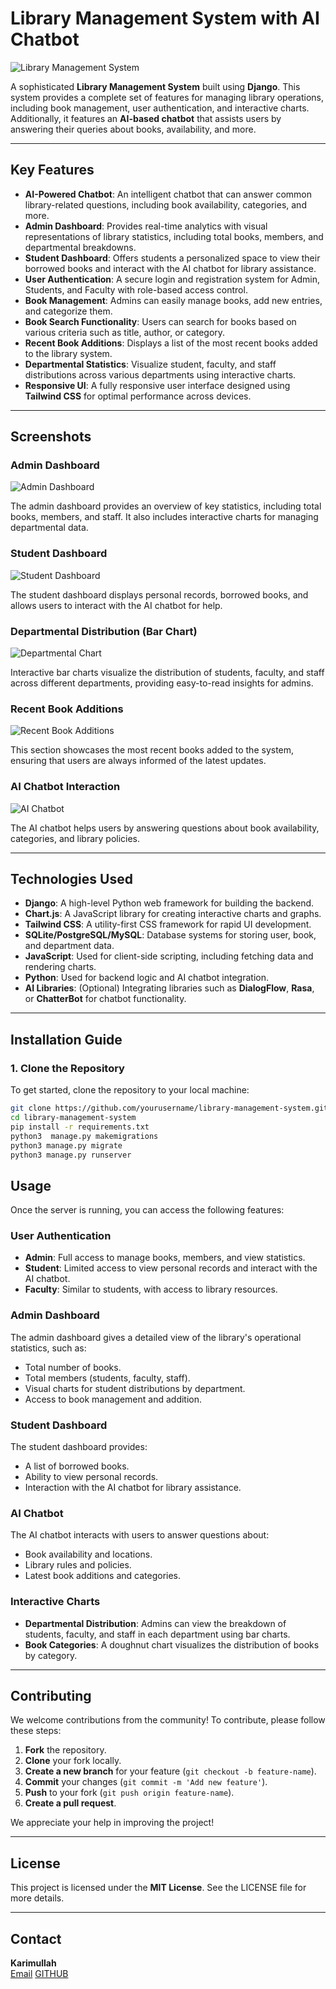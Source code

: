 # **Library Management System with AI Chatbot**

![Library Management System](https://via.placeholder.com/1200x400?text=Library+Management+System)

A sophisticated **Library Management System** built using **Django**. This system provides a complete set of features for managing library operations, including book management, user authentication, and interactive charts. Additionally, it features an **AI-based chatbot** that assists users by answering their queries about books, availability, and more.

---

## **Key Features**

- **AI-Powered Chatbot**: An intelligent chatbot that can answer common library-related questions, including book availability, categories, and more.
- **Admin Dashboard**: Provides real-time analytics with visual representations of library statistics, including total books, members, and departmental breakdowns.
- **Student Dashboard**: Offers students a personalized space to view their borrowed books and interact with the AI chatbot for library assistance.
- **User Authentication**: A secure login and registration system for Admin, Students, and Faculty with role-based access control.
- **Book Management**: Admins can easily manage books, add new entries, and categorize them.
- **Book Search Functionality**: Users can search for books based on various criteria such as title, author, or category.
- **Recent Book Additions**: Displays a list of the most recent books added to the library system.
- **Departmental Statistics**: Visualize student, faculty, and staff distributions across various departments using interactive charts.
- **Responsive UI**: A fully responsive user interface designed using **Tailwind CSS** for optimal performance across devices.

---

## **Screenshots**

### Admin Dashboard
![Admin Dashboard](https://via.placeholder.com/800x400?text=Admin+Dashboard)

The admin dashboard provides an overview of key statistics, including total books, members, and staff. It also includes interactive charts for managing departmental data.

### Student Dashboard
![Student Dashboard](https://via.placeholder.com/800x400?text=Student+Dashboard)

The student dashboard displays personal records, borrowed books, and allows users to interact with the AI chatbot for help.

### Departmental Distribution (Bar Chart)
![Departmental Chart](https://via.placeholder.com/800x400?text=Departmental+Statistics+Chart)

Interactive bar charts visualize the distribution of students, faculty, and staff across different departments, providing easy-to-read insights for admins.

### Recent Book Additions
![Recent Book Additions](https://via.placeholder.com/800x400?text=Recent+Books)

This section showcases the most recent books added to the system, ensuring that users are always informed of the latest updates.

### AI Chatbot Interaction
![AI Chatbot](https://via.placeholder.com/800x400?text=AI+Chatbot+Interaction)

The AI chatbot helps users by answering questions about book availability, categories, and library policies.

---

## **Technologies Used**

- **Django**: A high-level Python web framework for building the backend.
- **Chart.js**: A JavaScript library for creating interactive charts and graphs.
- **Tailwind CSS**: A utility-first CSS framework for rapid UI development.
- **SQLite/PostgreSQL/MySQL**: Database systems for storing user, book, and department data.
- **JavaScript**: Used for client-side scripting, including fetching data and rendering charts.
- **Python**: Used for backend logic and AI chatbot integration.
- **AI Libraries**: (Optional) Integrating libraries such as **DialogFlow**, **Rasa**, or **ChatterBot** for chatbot functionality.

---

## **Installation Guide**

### 1. Clone the Repository

To get started, clone the repository to your local machine:

```bash
git clone https://github.com/yourusername/library-management-system.git
cd library-management-system
pip install -r requirements.txt
python3  manage.py makemigrations
python3 manage.py migrate
python3 manage.py runserver
```


## **Usage**

Once the server is running, you can access the following features:

### **User Authentication**
- **Admin**: Full access to manage books, members, and view statistics.
- **Student**: Limited access to view personal records and interact with the AI chatbot.
- **Faculty**: Similar to students, with access to library resources.

### **Admin Dashboard**
The admin dashboard gives a detailed view of the library's operational statistics, such as:
- Total number of books.
- Total members (students, faculty, staff).
- Visual charts for student distributions by department.
- Access to book management and addition.

### **Student Dashboard**
The student dashboard provides:
- A list of borrowed books.
- Ability to view personal records.
- Interaction with the AI chatbot for library assistance.

### **AI Chatbot**
The AI chatbot interacts with users to answer questions about:
- Book availability and locations.
- Library rules and policies.
- Latest book additions and categories.

### **Interactive Charts**
- **Departmental Distribution**: Admins can view the breakdown of students, faculty, and staff in each department using bar charts.
- **Book Categories**: A doughnut chart visualizes the distribution of books by category.

---

## **Contributing**
We welcome contributions from the community! To contribute, please follow these steps:
1. **Fork** the repository.
2. **Clone** your fork locally.
3. **Create a new branch** for your feature (`git checkout -b feature-name`).
4. **Commit** your changes (`git commit -m 'Add new feature'`).
5. **Push** to your fork (`git push origin feature-name`).
6. **Create a pull request**.

We appreciate your help in improving the project!

---

## **License**
This project is licensed under the **MIT License**. See the LICENSE file for more details.

---

## **Contact**
**Karimullah**  
[Email](karimullah.khan3637@gmail.com)
[GITHUB](https://github.com/griffin-k)  

